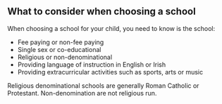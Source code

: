 ##  What to consider when choosing a school

When choosing a school for your child, you need to know is the school:

  * Fee paying or non-fee paying 
  * Single sex or co-educational 
  * Religious or non-denominational 
  * Providing language of instruction in English or Irish 
  * Providing extracurricular activities such as sports, arts or music 

Religious denominational schools are generally Roman Catholic or Protestant.
Non-denomination are not religious run.
